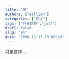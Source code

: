 ```yaml
---
title: "嗯"
authors: ["eallion"]
categories: ["日志"]
tags: ["只是这样","just"]
draft: false
slug: "ah"
date: "2008-12-13 23:08:43"
---
```


只是这样...
